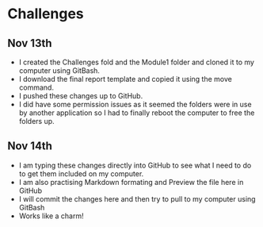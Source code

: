 # Challenges
## Nov 13th
- I created the Challenges fold and the Module1 folder and cloned it to my computer using GitBash.  
- I download the final report template and copied it using the move command.  
- I pushed these changes up to GitHub.  
- I did have some permission issues as it seemed the folders were in use by another application so I had to finally reboot the computer to free the folders up. 
## Nov 14th 
- I am typing these changes directly into GitHub to see what I need to do to get them included on my computer.  
- I am also practising Markdown formating and Preview the file here in GitHub
- I will commit the changes here and then try to pull to my computer using GitBash  
- Works like a charm!
